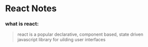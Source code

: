 # React Notes

### what is react:
> react is a popular declarative, component based, state driven javascript library for uilding user interfaces
